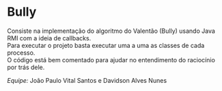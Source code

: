 # Bully
Consiste na implementação do algoritmo do Valentão (Bully) usando Java RMI com a ideia de callbacks.<br>
Para executar o projeto basta executar uma a uma as classes de cada processo. <br>
O código está bem comentado para ajudar no entendimento do raciocínio por trás dele.<br>

*Equipe:* João Paulo Vital Santos e Davidson Alves Nunes
